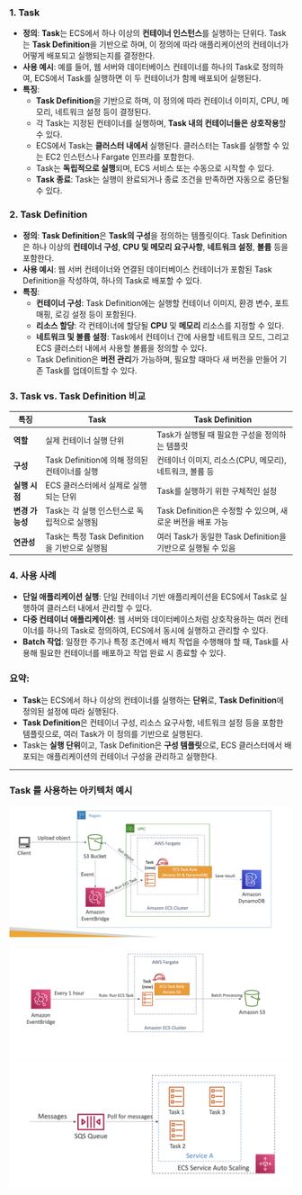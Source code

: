 ### 1. Task
- **정의**: **Task**는 ECS에서 하나 이상의 **컨테이너 인스턴스**를 실행하는 단위다. Task는 **Task Definition**을 기반으로 하며, 이 정의에 따라 애플리케이션의 컨테이너가 어떻게 배포되고 실행되는지를 결정한다.
- **사용 예시**: 예를 들어, 웹 서버와 데이터베이스 컨테이너를 하나의 Task로 정의하여, ECS에서 Task를 실행하면 이 두 컨테이너가 함께 배포되어 실행된다.
- **특징**:
    - **Task Definition**을 기반으로 하며, 이 정의에 따라 컨테이너 이미지, CPU, 메모리, 네트워크 설정 등이 결정된다.
    - 각 Task는 지정된 컨테이너를 실행하며, **Task 내의 컨테이너들은 상호작용**할 수 있다.
    - ECS에서 Task는 **클러스터 내에서** 실행된다. 클러스터는 Task를 실행할 수 있는 EC2 인스턴스나 Fargate 인프라를 포함한다.
    - Task는 **독립적으로 실행**되며, ECS 서비스 또는 수동으로 시작할 수 있다.
    - **Task 종료**: Task는 실행이 완료되거나 종료 조건을 만족하면 자동으로 중단될 수 있다.

### 2. Task Definition
- **정의**: **Task Definition**은 **Task의 구성**을 정의하는 템플릿이다. Task Definition은 하나 이상의 **컨테이너 구성**, **CPU 및 메모리 요구사항**, **네트워크 설정**, **볼륨** 등을 포함한다.
- **사용 예시**: 웹 서버 컨테이너와 연결된 데이터베이스 컨테이너가 포함된 Task Definition을 작성하여, 하나의 Task로 배포할 수 있다.
- **특징**:
    - **컨테이너 구성**: Task Definition에는 실행할 컨테이너 이미지, 환경 변수, 포트 매핑, 로깅 설정 등이 포함된다.
    - **리소스 할당**: 각 컨테이너에 할당될 **CPU** 및 **메모리** 리소스를 지정할 수 있다.
    - **네트워크 및 볼륨 설정**: Task에서 컨테이너 간에 사용할 네트워크 모드, 그리고 ECS 클러스터 내에서 사용할 볼륨을 정의할 수 있다.
    - Task Definition은 **버전 관리**가 가능하며, 필요할 때마다 새 버전을 만들어 기존 Task를 업데이트할 수 있다.

### 3. Task vs. Task Definition 비교

| **특징**                 | **Task**                                           | **Task Definition**                                    |
|--------------------------|---------------------------------------------------|--------------------------------------------------------|
| **역할**                 | 실제 컨테이너 실행 단위                           | Task가 실행될 때 필요한 구성을 정의하는 템플릿          |
| **구성**                 | Task Definition에 의해 정의된 컨테이너를 실행     | 컨테이너 이미지, 리소스(CPU, 메모리), 네트워크, 볼륨 등 |
| **실행 시점**            | ECS 클러스터에서 실제로 실행되는 단위             | Task를 실행하기 위한 구체적인 설정                     |
| **변경 가능성**          | Task는 각 실행 인스턴스로 독립적으로 실행됨       | Task Definition은 수정할 수 있으며, 새로운 버전을 배포 가능 |
| **연관성**               | Task는 특정 Task Definition을 기반으로 실행됨     | 여러 Task가 동일한 Task Definition을 기반으로 실행될 수 있음 |

### 4. 사용 사례
- **단일 애플리케이션 실행**: 단일 컨테이너 기반 애플리케이션을 ECS에서 Task로 실행하여 클러스터 내에서 관리할 수 있다.
- **다중 컨테이너 애플리케이션**: 웹 서버와 데이터베이스처럼 상호작용하는 여러 컨테이너를 하나의 Task로 정의하여, ECS에서 동시에 실행하고 관리할 수 있다.
- **Batch 작업**: 일정한 주기나 특정 조건에서 배치 작업을 수행해야 할 때, Task를 사용해 필요한 컨테이너를 배포하고 작업 완료 시 종료할 수 있다.

### 요약:
- **Task**는 ECS에서 하나 이상의 컨테이너를 실행하는 **단위**로, **Task Definition**에 정의된 설정에 따라 실행된다.
- **Task Definition**은 컨테이너 구성, 리소스 요구사항, 네트워크 설정 등을 포함한 템플릿으로, 여러 Task가 이 정의를 기반으로 실행된다.
- Task는 **실행 단위**이고, Task Definition은 **구성 템플릿**으로, ECS 클러스터에서 배포되는 애플리케이션의 컨테이너 구성을 관리하고 실행한다.



---
### Task 를 사용하는 아키텍처 예시

![](images/ECS_arch1.png)
![](images/ECS_arch2.png)
![](images/ECS_arch3.png)
